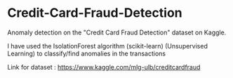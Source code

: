 # Credit-Card-Fraud-Detection
Anomaly detection on the "Credit Card Fraud Detection" dataset on Kaggle.


I have used the IsolationForest algorithm (scikit-learn) (Unsupervised Learning) to classify/find anomalies in the transactions

Link for dataset : https://www.kaggle.com/mlg-ulb/creditcardfraud
